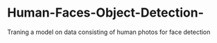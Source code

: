 # Human-Faces-Object-Detection-
Traning a model on data consisting of human photos for face detection

